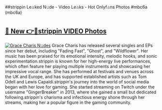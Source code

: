 ##strippin Le𝚊ked N𝚞de - Video Le𝚊ks - Hot Onlyf𝚊ns Photos #mbc6a (mbc6a)

# <h2><a href="https://mediaupload.pro?title=strippin&ref=9FEB">🔗 New 👉🔴strippin VIDEO Photos</a></h2>

[![Grace Charis N𝚞des](https://i.imgur.com/rIISA9y.gif)](https://mediaupload.pro?title=strippin&ref=9FEB)
Grace Charis has released several singles and EPs since her debut, including "Fading Fast", "Ghost", and "Wildflower". Her music has been praised for its emotional intensity, melodic hooks, and sonic experimentation.strippin is known for her high-energy live performances, which often feature her playing multiple instruments and showcasing her impressive vocal range. She has performed at festivals and venues across the UK and Europe, and has supported established artists such as Tom Odell and Lewis Capaldi.strippin's journey into the world of social media began with her love for gaming. She started streaming on Twitch under the username "GingerBreaker" in 2013, where she gained a small but dedicated following.strippin's charisma and infectious energy shone through her streams, making her a popular figure in the gaming community.